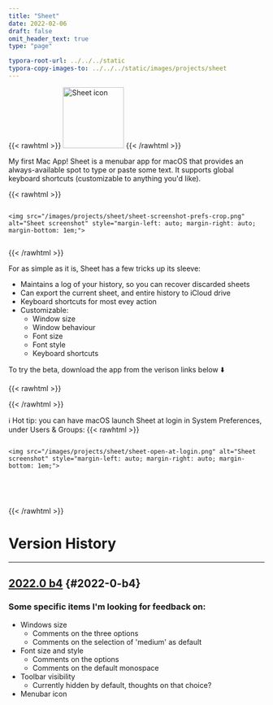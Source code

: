```yaml
---
title: "Sheet"
date: 2022-02-06
draft: false
omit_header_text: true
type: "page"

typora-root-url: ../../../static
typora-copy-images-to: ../../../static/images/projects/sheet
---
```


{{< rawhtml >}}
<img src="/images/projects/sheet/sheet-icon.png" alt="Sheet icon" width="120" height="120" class="center">
{{< /rawhtml >}}

My first Mac App! Sheet is a menubar app for macOS that provides an always-available spot to type or paste some text. It supports global keyboard shortcuts (customizable to anything you'd like).

{{< rawhtml >}}

<div style="display: flex; flex-wrap: wrap; align-items:center">
	
	<img src="/images/projects/sheet/sheet-screenshot-prefs-crop.png" alt="Sheet screenshot" style="margin-left: auto; margin-right: auto; margin-bottom: 1em;">

</div>

{{< /rawhtml >}}

For as simple as it is, Sheet has a few tricks up its sleeve:
- Maintains a log of your history, so you can recover discarded sheets
- Can export the current sheet, and entire history to iCloud drive
- Keyboard shortcuts for most evey action
- Customizable:
	- Window size
	- Window behaviour
	- Font size
	- Font style
	- Keyboard shortcuts

To try the beta, download the app from the verison links below ⬇️

{{< rawhtml >}}

<!--

<a href="">
	<img src="/images/projects/app-store.png" alt="App Store" height="50" style="margin-left: auto; margin-right: auto;">
</a>
-->
{{< /rawhtml >}}


ℹ️ Hot tip: you can have macOS launch Sheet at login in System Preferences, under Users & Groups:
{{< rawhtml >}}

<div style="display: flex; flex-wrap: wrap; align-items:center">

	
	<img src="/images/projects/sheet/sheet-open-at-login.png" alt="Sheet screenshot" style="margin-left: auto; margin-right: auto; margin-bottom: 1em;">


​	
</div>

{{< /rawhtml >}}


# Version History

---

## [2022.0 b4](https://andrewflemming.net/distribution/sheet-2020.0.b4.zip) {#2022-0-b4}

### Some specific items I'm looking for feedback on:

- Windows size
	- Comments on the three options
	- Comments on the selection of 'medium' as default
- Font size and style
	- Comments on the options
	- Comments on the default monospace
- Toolbar visibility
	- Currently hidden by default, thoughts on that choice?
- Menubar icon
